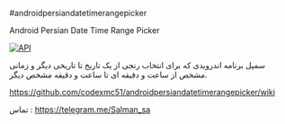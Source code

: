 #androidpersiandatetimerangepicker

Android Persian Date Time Range Picker


[![API](https://img.shields.io/badge/API-21%2B-green.svg?style=flat)](https://android-arsenal.com/api?level=21)



سمپل برنامه اندرویدی که برای انتخاب رنجی از یک تاریخ تا تاریخی دیگر و زمانی مشخص از ساعت و دقیقه ای تا ساعت و دقیقه مشخص دیگر.


https://github.com/codexmc51/androidpersiandatetimerangepicker/wiki


تماس : https://telegram.me/Salman_sa
